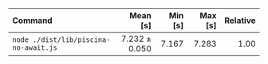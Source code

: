 | Command | Mean [s] | Min [s] | Max [s] | Relative |
|:---|---:|---:|---:|---:|
| `node ./dist/lib/piscina-no-await.js` | 7.232 ± 0.050 | 7.167 | 7.283 | 1.00 |
